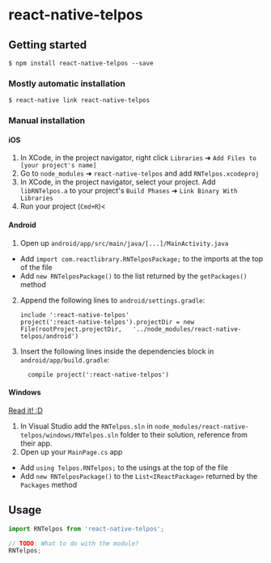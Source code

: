 
# react-native-telpos

## Getting started

`$ npm install react-native-telpos --save`

### Mostly automatic installation

`$ react-native link react-native-telpos`

### Manual installation


#### iOS

1. In XCode, in the project navigator, right click `Libraries` ➜ `Add Files to [your project's name]`
2. Go to `node_modules` ➜ `react-native-telpos` and add `RNTelpos.xcodeproj`
3. In XCode, in the project navigator, select your project. Add `libRNTelpos.a` to your project's `Build Phases` ➜ `Link Binary With Libraries`
4. Run your project (`Cmd+R`)<

#### Android

1. Open up `android/app/src/main/java/[...]/MainActivity.java`
  - Add `import com.reactlibrary.RNTelposPackage;` to the imports at the top of the file
  - Add `new RNTelposPackage()` to the list returned by the `getPackages()` method
2. Append the following lines to `android/settings.gradle`:
  	```
  	include ':react-native-telpos'
  	project(':react-native-telpos').projectDir = new File(rootProject.projectDir, 	'../node_modules/react-native-telpos/android')
  	```
3. Insert the following lines inside the dependencies block in `android/app/build.gradle`:
  	```
      compile project(':react-native-telpos')
  	```

#### Windows
[Read it! :D](https://github.com/ReactWindows/react-native)

1. In Visual Studio add the `RNTelpos.sln` in `node_modules/react-native-telpos/windows/RNTelpos.sln` folder to their solution, reference from their app.
2. Open up your `MainPage.cs` app
  - Add `using Telpos.RNTelpos;` to the usings at the top of the file
  - Add `new RNTelposPackage()` to the `List<IReactPackage>` returned by the `Packages` method


## Usage
```javascript
import RNTelpos from 'react-native-telpos';

// TODO: What to do with the module?
RNTelpos;
```
  